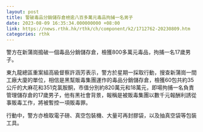 ```yaml
---
layout: post
title: 警破毒品分銷儲存倉檢逾八百多萬元毒品拘捕一名男子
date: 2023-08-09 16:35:34.000000000 +08:00
link: https://news.rthk.hk/rthk/ch/component/k2/1712762-20230809.htm
categories: rthk
---
```


警方在新蒲崗搗破一個毒品分銷儲存倉，檢獲800多萬元毒品，拘捕一名17歲男子。

東九龍總區重案組高級督察許涵芳表示，警方於星期一採取行動，搜查新蒲崗一間工廠大廈的單位，相信是黑幫販毒集團運作的毒品分銷儲存倉，檢獲60包共約35公斤的大麻花和351克氯胺酮，市值分別約820萬元和18萬元，即場拘捕一名負責管理儲存倉的17歲男子，他有黑社會背景，報稱是被販毒集團以數千元報酬利誘從事販毒工作，將被暫控一項販毒罪。

行動中，警方亦檢取電子磅、真空包裝機、大量可再封膠袋，以及抽真空袋等包裝工具。
